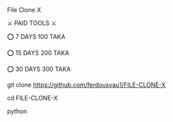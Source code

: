 File Clone X

⚔️ PAID TOOLS ⚔️

⭕ 7 DAYS 100 TAKA

⭕ 15 DAYS 200 TAKA

⭕ 30 DAYS 300 TAKA

git clone https://github.com/ferdousvau1/FILE-CLONE-X

cd FILE-CLONE-X 

python 
